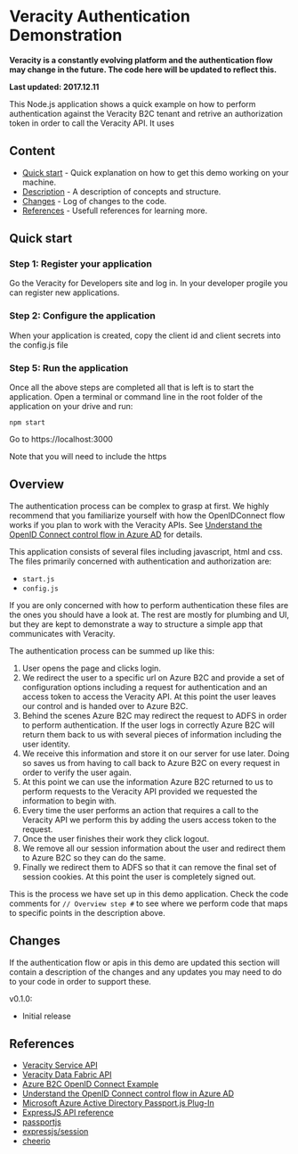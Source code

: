 # Veracity Authentication Demonstration

**Veracity is a constantly evolving platform and the authentication flow may change in the future. The code here will be updated to reflect this.**

**Last updated: 2017.12.11**

This Node.js application shows a quick example on how to perform authentication against the Veracity B2C tenant and retrive an authorization token in order to call the Veracity API. It uses 

## Content

- [Quick start](#quick-start) - Quick explanation on how to get this demo working on your machine.
- [Description](#description) - A description of concepts and structure.
- [Changes](#changes) - Log of changes to the code.
- [References](#references) - Usefull references for learning more.

## Quick start

### Step 1: Register your application

Go the Veracity for Developers site and log in. In your developer progile you can register new applications. 


### Step 2: Configure the application

When your application is created, copy the client id and client secrets into the config.js file

### Step 5: Run the application

Once all the above steps are completed all that is left is to start the application. Open a terminal or command line in the root folder of the application on your drive and run:

```
npm start
```

Go to https://localhost:3000

Note that you will need to include the https 

## Overview

The authentication process can be complex to grasp at first. We highly recommend that you familiarize yourself with how the OpenIDConnect flow works if you plan to work with the Veracity APIs. See [Understand the OpenID Connect control flow in Azure AD](https://docs.microsoft.com/en-us/azure/active-directory/develop/active-directory-protocols-openid-connect-code) for details.

This application consists of several files including javascript, html and css. The files primarily concerned with authentication and authorization are: 

- `start.js`
- `config.js`

If you are only concerned with how to perform authentication these files are the ones you should have a look at. The rest are mostly for plumbing and UI, but they are kept to demonstrate a way to structure a simple app that communicates with Veracity.

The authentication process can be summed up like this:

1. User opens the page and clicks login.
2. We redirect the user to a specific url on Azure B2C and provide a set of configuration options including a request for authentication and an access token to access the Veracity API. At this point the user leaves our control and is handed over to Azure B2C.
3. Behind the scenes Azure B2C may redirect the request to ADFS in order to perform authentication. If the user logs in correctly Azure B2C will return them back to us with several pieces of information including the user identity.
4. We receive this information and store it on our server for use later. Doing so saves us from having to call back to Azure B2C on every request in order to verify the user again.
5. At this point we can use the information Azure B2C returned to us to perform requests to the Veracity API provided we requested the information to begin with.
6. Every time the user performs an action that requires a call to the Veracity API we perform this by adding the users access token to the request.
7. Once the user finishes their work they click logout.
8. We remove all our session information about the user and redirect them to Azure B2C so they can do the same.
9. Finally we redirect them to ADFS so that it can remove the final set of session cookies. At this point the user is completely signed out.

This is the process we have set up in this demo application. Check the code comments for `// Overview step #` to see where we perform code that maps to specific points in the description above.

## Changes

If the authentication flow or apis in this demo are updated this section will contain a description of the changes and any updates you may need to do to your code in order to support these.

v0.1.0:

- Initial release

## References

- [Veracity Service API](https://developer.veracity.com/doc/service-api)
- [Veracity Data Fabric API](https://developer.veracity.com/doc/data-fabric-api)
- [Azure B2C OpenID Connect Example](https://github.com/AzureADQuickStarts/B2C-WebApp-OpenIDConnect-NodeJS)
- [Understand the OpenID Connect control flow in Azure AD](https://docs.microsoft.com/en-us/azure/active-directory/develop/active-directory-protocols-openid-connect-code)
- [Microsoft Azure Active Directory Passport.js Plug-In](https://github.com/AzureAD/passport-azure-ad)
- [ExpressJS API reference](https://expressjs.com/en/4x/api.html)
- [passportjs](http://www.passportjs.org/)
- [expressjs/session](https://github.com/expressjs/session)
- [cheerio](https://github.com/cheeriojs/cheerio)